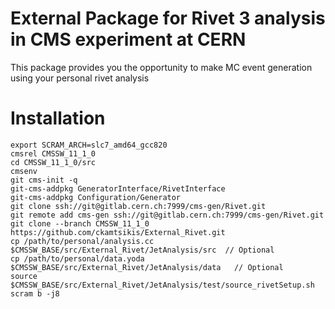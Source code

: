 # External Package for Rivet 3 analysis in CMS experiment at CERN

This package provides you the opportunity to make MC event generation using your personal rivet analysis

# Installation

```
export SCRAM_ARCH=slc7_amd64_gcc820
cmsrel CMSSW_11_1_0
cd CMSSW_11_1_0/src
cmsenv
git cms-init -q
git-cms-addpkg GeneratorInterface/RivetInterface
git-cms-addpkg Configuration/Generator
git clone ssh://git@gitlab.cern.ch:7999/cms-gen/Rivet.git
git remote add cms-gen ssh://git@gitlab.cern.ch:7999/cms-gen/Rivet.git
git clone --branch CMSSW_11_1_0 https://github.com/ckamtsikis/External_Rivet.git
cp /path/to/personal/analysis.cc $CMSSW_BASE/src/External_Rivet/JetAnalysis/src  // Optional
cp /path/to/personal/data.yoda $CMSSW_BASE/src/External_Rivet/JetAnalysis/data   // Optional
source $CMSSW_BASE/src/External_Rivet/JetAnalysis/test/source_rivetSetup.sh
scram b -j8
```   
